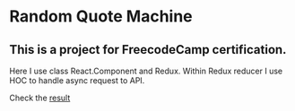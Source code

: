 # Random Quote Machine
## This is a project for FreecodeCamp certification.

Here I use class React.Component and Redux.
Within Redux reducer I use HOC to handle async request to API.

Check the [result](https://alexa5etrova.github.io/randomQuoteMachine/)
